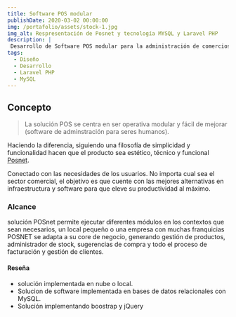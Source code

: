 ```yaml
---
title: Software POS modular
publishDate: 2020-03-02 00:00:00
img: /portafolio/assets/stock-1.jpg
img_alt: Respresentación de Posnet y tecnología MYSQL y Laravel PHP
description: |
 Desarrollo de Software POS modular para la administración de comercios e integración con facturación
tags:
  - Diseño
  - Desarrollo
  - Laravel PHP
  - MySQL
---
```


## Concepto

> La solución POS se centra en ser operativa modular y fácil de mejorar (software de adminstración para seres humanos).

Haciendo la diferencia, siguiendo una filosofía de simplicidad y funcionalidad hacen que el producto sea estético, técnico y funcional <a href="https://www.facebook.com/AdminPOSNET/" target="_blank">Posnet</a>.

Conectado con las necesidades de los usuarios.
No importa cual sea el sector comercial, el objetivo es que cuente con las mejores alternativas en infraestructura y software para que eleve su productividad al máximo.

### Alcance

solución POSnet permite ejecutar diferentes módulos en los contextos que sean necesarios, un local pequeño o una empresa con muchas franquicias POSNET se adapta a su core de negocio, generando gestión de productos, administrador de stock, sugerencias de compra y todo el proceso de facturación y gestión de clientes.

#### Reseña

- solución implementada en nube o local.
- Solucion de software implementada en bases de datos relacionales con MySQL.
- Solución implementando boostrap y jQuery

